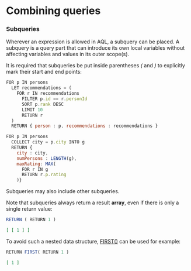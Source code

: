 Combining queries
=================

### Subqueries

Wherever an expression is allowed in AQL, a subquery can be placed. A subquery
is a query part that can introduce its own local variables without affecting
variables and values in its outer scope(s).

It is required that subqueries be put inside parentheses *(* and *)* to
explicitly mark their start and end points:

```js
FOR p IN persons
  LET recommendations = (
    FOR r IN recommendations
      FILTER p.id == r.personId
      SORT p.rank DESC
      LIMIT 10
      RETURN r
  )
  RETURN { person : p, recommendations : recommendations }
```

```js
FOR p IN persons
  COLLECT city = p.city INTO g
  RETURN {
    city : city,
    numPersons : LENGTH(g),
    maxRating: MAX(
      FOR r IN g
      RETURN r.p.rating
    )}
```

Subqueries may also include other subqueries.

Note that subqueries always return a result **array**, even if there is only
a single return value:

```js
RETURN ( RETURN 1 )
```

```json
[ [ 1 ] ]
```

To avoid such a nested data structure, [FIRST()](../Functions/Array.md#first)
can be used for example:

```js
RETURN FIRST( RETURN 1 )
```

```json
[ 1 ]
```

